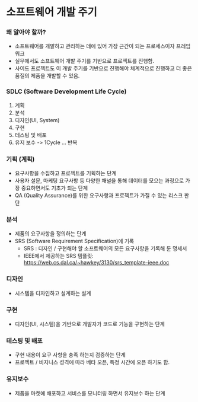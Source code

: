 # 소프트웨어 개발 주기

### 왜 알아야 할까?

- 소프트웨어를 개발하고 관리하는 데에 있어 가장 근간이 되는 프로세스이자 프레임워크
- 실무에서도 소프트웨어 개발 주기를 기반으로 프로젝트를 진행함.
- 사이드 프로젝트도 이 개발 주기를 기반으로 진행해야 체계적으로 진행하고 더 좋은 품질의 제품을 개발할 수 있음.

### SDLC (Software Development Life Cycle)

1. 계획
2. 분석
3. 디자인(UI, System)
4. 구현
5. 테스팅 및 배포
6. 유지 보수 -> 1Cycle
   ... 반복

### 기획 (계획)

- 요구사항을 수집하고 프로젝트를 기획하는 단계
- 사용자 설문, 마케팅 요구사항 등 다양한 채널을 통해 데이터를 모으는 과정으로 가장 중요하면서도 기초가 되는 단계
- QA (Quality Assurance)를 위한 요구사항과 프로젝트가 가질 수 있는 리스크 판단

### 분석

- 제품의 요구사항을 정의하는 단계
- SRS (Software Requirement Specification)에 기록
  - SRS : 디자인 / 구현해야 할 소프트웨어의 모든 요구사항을 기록해 둔 명세서
  - IEEE에서 제공하는 SRS 템플릿: https://web.cs.dal.ca/~hawkey/3130/srs_template-ieee.doc

### 디자인

- 시스템을 디자인하고 설계하는 설계

### 구현

- 디자인(UI, 시스템)을 기반으로 개발자가 코드로 기능을 구현하는 단계

### 테스팅 및 배포

- 구현 내용이 요구 사항을 충족 하는지 검증하는 단계
- 프로젝트 / 비지니스 성격에 따라 베타 오픈, 특정 시간에 오픈 하기도 함.

### 유지보수

- 제품을 마켓에 배포하고 서비스를 모니터링 하면서 유지보수 하는 단계
